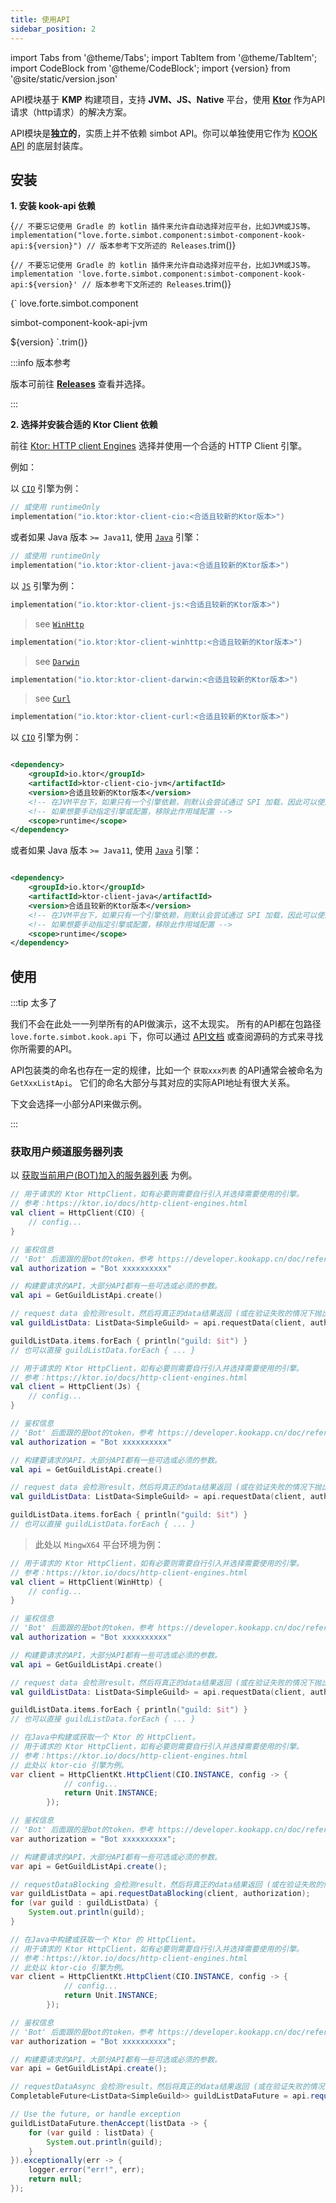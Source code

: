 ```yaml
---
title: 使用API
sidebar_position: 2
---
```


import Tabs from '@theme/Tabs';
import TabItem from '@theme/TabItem';
import CodeBlock from '@theme/CodeBlock';
import {version} from '@site/static/version.json'

API模块基于 **KMP** 构建项目，支持 **JVM、JS、Native** 平台，使用 [**Ktor**](https://ktor.io/) 作为API请求（http请求）的解决方案。

API模块是**独立的**，实质上并不依赖 simbot API。你可以单独使用它作为 [KOOK API](https://developer.kookapp.cn/doc/) 的底层封装库。

## 安装

**1. 安装 kook-api 依赖**

<Tabs groupId="use-dependency">
<TabItem value="Gradle Kotlin DSL" attributes={{'data-value': `Kts`}}>

<CodeBlock language="kotlin">{`
// 不要忘记使用 Gradle 的 kotlin 插件来允许自动选择对应平台，比如JVM或JS等。
implementation("love.forte.simbot.component:simbot-component-kook-api:${version}") // 版本参考下文所述的 Releases
`.trim()}</CodeBlock>

</TabItem>
<TabItem value="Gradle Groovy" attributes={{'data-value': `Gradle`}}>

<CodeBlock language="gradle">{`
// 不要忘记使用 Gradle 的 kotlin 插件来允许自动选择对应平台，比如JVM或JS等。
implementation 'love.forte.simbot.component:simbot-component-kook-api:${version}' // 版本参考下文所述的 Releases
`.trim()}</CodeBlock>

</TabItem>
<TabItem value="Maven" attributes={{'data-value': `Maven`}}>

<CodeBlock language="xml">{`
<dependency>
<groupId>love.forte.simbot.component</groupId>
<!-- 在Maven中使用 '-jvm' 后缀来选择使用JVM平台库 -->
<artifactId>simbot-component-kook-api-jvm</artifactId>
<!-- 版本参考下文所述的 Releases -->
<version>${version}</version>
</dependency>
`.trim()}</CodeBlock>

</TabItem>
</Tabs>

:::info 版本参考

版本可前往 [**Releases**](https://github.com/simple-robot/simbot-component-kook/releases) 查看并选择。

:::


**2. 选择并安装合适的 Ktor Client 依赖**

前往 [Ktor: HTTP client Engines](https://ktor.io/docs/http-client-engines.html) 选择并使用一个合适的 HTTP Client 引擎。

例如：

<Tabs groupId="use-dependency">
<TabItem value="Gradle Kotlin DSL" label="Kotlin/JVM" attributes={{'data-value': `Kts`}}>

以 [`CIO`](https://ktor.io/docs/http-client-engines.html#cio) 引擎为例：

```kotlin
// 或使用 runtimeOnly
implementation("io.ktor:ktor-client-cio:<合适且较新的Ktor版本>")
```

或者如果 Java 版本 `>= Java11`, 使用 [`Java`](https://ktor.io/docs/http-client-engines.html#java) 引擎：

```kotlin
// 或使用 runtimeOnly
implementation("io.ktor:ktor-client-java:<合适且较新的Ktor版本>")
```

</TabItem>
<TabItem value="Kotlin/JS" label="Kotlin/JS" attributes={{'data-value': `Kts`}}>

以 [`JS`](https://ktor.io/docs/http-client-engines.html#js) 引擎为例：

```kotlin
implementation("io.ktor:ktor-client-js:<合适且较新的Ktor版本>")
```


</TabItem>
<TabItem value="Kotlin/N" label="Kotlin/Native" attributes={{'data-value': `Kts`}}>

<Tabs groupId="use-dependency-kt-native">
<TabItem value="WinHttp" label="WinHttp">

> see [`WinHttp`](https://ktor.io/docs/http-client-engines.html#winhttp)

```kotlin
implementation("io.ktor:ktor-client-winhttp:<合适且较新的Ktor版本>")
```

</TabItem>
<TabItem value="Darwin" label="Darwin">

> see [`Darwin`](https://ktor.io/docs/http-client-engines.html#darwin)

```kotlin
implementation("io.ktor:ktor-client-darwin:<合适且较新的Ktor版本>")
```

</TabItem>
<TabItem value="Curl" label="Curl">

> see [`Curl`](https://ktor.io/docs/http-client-engines.html#curl)

```kotlin
implementation("io.ktor:ktor-client-curl:<合适且较新的Ktor版本>")
```

</TabItem>
</Tabs>

</TabItem>
<TabItem value="Maven" attributes={{'data-value': `Maven`}}>

以 [`CIO`](https://ktor.io/docs/http-client-engines.html#cio) 引擎为例：

```xml

<dependency>
    <groupId>io.ktor</groupId>
    <artifactId>ktor-client-cio-jvm</artifactId>
    <version>合适且较新的Ktor版本</version>
    <!-- 在JVM平台下，如果只有一个引擎依赖，则默认会尝试通过 SPI 加载，因此可以使用 runtime 作用域 -->
    <!-- 如果想要手动指定引擎或配置，移除此作用域配置 -->
    <scope>runtime</scope>
</dependency>
```

或者如果 Java 版本 `>= Java11`, 使用 [`Java`](https://ktor.io/docs/http-client-engines.html#java) 引擎：

```xml

<dependency>
    <groupId>io.ktor</groupId>
    <artifactId>ktor-client-java</artifactId>
    <version>合适且较新的Ktor版本</version>
    <!-- 在JVM平台下，如果只有一个引擎依赖，则默认会尝试通过 SPI 加载，因此可以使用 runtime 作用域 -->
    <!-- 如果想要手动指定引擎或配置，移除此作用域配置 -->
    <scope>runtime</scope>
</dependency>
```

</TabItem>
</Tabs>

## 使用

:::tip 太多了

我们不会在此处一一列举所有的API做演示，这不太现实。
所有的API都在包路径 `love.forte.simbot.kook.api` 下，你可以通过 [API文档](https://docs.simbot.forte.love/)
或查阅源码的方式来寻找你所需要的API。

API包装类的命名也存在一定的规律，比如一个 `获取xxx列表` 的API通常会被命名为 `GetXxxListApi`。
它们的命名大部分与其对应的实际API地址有很大关系。

下文会选择一小部分API来做示例。

:::

### 获取用户频道服务器列表

以 [获取当前用户(BOT)加入的服务器列表](https://developer.kookapp.cn/doc/http/guild#%E8%8E%B7%E5%8F%96%E5%BD%93%E5%89%8D%E7%94%A8%E6%88%B7%E5%8A%A0%E5%85%A5%E7%9A%84%E6%9C%8D%E5%8A%A1%E5%99%A8%E5%88%97%E8%A1%A8)
为例。

<Tabs groupId="code">
<TabItem value="Kotlin" label="Kotlin/JVM" attributes={{'data-value': `Kotlin`}}>

```kotlin
// 用于请求的 Ktor HttpClient，如有必要则需要自行引入并选择需要使用的引擎。
// 参考：https://ktor.io/docs/http-client-engines.html
val client = HttpClient(CIO) {
    // config...
}

// 鉴权信息
// 'Bot' 后面跟的是bot的token，参考 https://developer.kookapp.cn/doc/reference
val authorization = "Bot xxxxxxxxxx"

// 构建要请求的API，大部分API都有一些可选或必须的参数。
val api = GetGuildListApi.create()

// request data 会检测result，然后将真正的data结果返回 (或在验证失败的情况下抛出异常)
val guildListData: ListData<SimpleGuild> = api.requestData(client, authorization)

guildListData.items.forEach { println("guild: $it") }
// 也可以直接 guildListData.forEach { ... }
```

</TabItem>
<TabItem value="Kotlin/JS" attributes={{'data-value': `Kotlin`}}>

```kotlin
// 用于请求的 Ktor HttpClient，如有必要则需要自行引入并选择需要使用的引擎。
// 参考：https://ktor.io/docs/http-client-engines.html
val client = HttpClient(Js) {
    // config...
}

// 鉴权信息
// 'Bot' 后面跟的是bot的token，参考 https://developer.kookapp.cn/doc/reference
val authorization = "Bot xxxxxxxxxx"

// 构建要请求的API，大部分API都有一些可选或必须的参数。
val api = GetGuildListApi.create()

// request data 会检测result，然后将真正的data结果返回 (或在验证失败的情况下抛出异常)
val guildListData: ListData<SimpleGuild> = api.requestData(client, authorization)

guildListData.items.forEach { println("guild: $it") }
// 也可以直接 guildListData.forEach { ... }
```

</TabItem>
<TabItem value="Kotlin/Native" attributes={{'data-value': `Kotlin`}}>

> 此处以 `MingwX64` 平台环境为例：

```kotlin
// 用于请求的 Ktor HttpClient，如有必要则需要自行引入并选择需要使用的引擎。
// 参考：https://ktor.io/docs/http-client-engines.html
val client = HttpClient(WinHttp) {
    // config...
}

// 鉴权信息
// 'Bot' 后面跟的是bot的token，参考 https://developer.kookapp.cn/doc/reference
val authorization = "Bot xxxxxxxxxx"

// 构建要请求的API，大部分API都有一些可选或必须的参数。
val api = GetGuildListApi.create()

// request data 会检测result，然后将真正的data结果返回 (或在验证失败的情况下抛出异常)
val guildListData: ListData<SimpleGuild> = api.requestData(client, authorization)

guildListData.items.forEach { println("guild: $it") }
// 也可以直接 guildListData.forEach { ... }
```

</TabItem>
<TabItem value="Java" attributes={{'data-value': `Java`}}>

```java
// 在Java中构建或获取一个 Ktor 的 HttpClient。
// 用于请求的 Ktor HttpClient，如有必要则需要自行引入并选择需要使用的引擎。
// 参考：https://ktor.io/docs/http-client-engines.html
// 此处以 ktor-cio 引擎为例。
var client = HttpClientKt.HttpClient(CIO.INSTANCE, config -> {
            // config...
            return Unit.INSTANCE;
        });

// 鉴权信息
// 'Bot' 后面跟的是bot的token，参考 https://developer.kookapp.cn/doc/reference
var authorization = "Bot xxxxxxxxxx";

// 构建要请求的API，大部分API都有一些可选或必须的参数。
var api = GetGuildListApi.create();

// requestDataBlocking 会检测result，然后将真正的data结果返回 (或在验证失败的情况下抛出异常)
var guildListData = api.requestDataBlocking(client, authorization);
for (var guild : guildListData) {
    System.out.println(guild);
}
```

</TabItem>
<TabItem value="Java Async" attributes={{'data-value': `Java`}}>

```java
// 在Java中构建或获取一个 Ktor 的 HttpClient。
// 用于请求的 Ktor HttpClient，如有必要则需要自行引入并选择需要使用的引擎。
// 参考：https://ktor.io/docs/http-client-engines.html
// 此处以 ktor-cio 引擎为例。
var client = HttpClientKt.HttpClient(CIO.INSTANCE, config -> {
            // config...
            return Unit.INSTANCE;
        });

// 鉴权信息
// 'Bot' 后面跟的是bot的token，参考 https://developer.kookapp.cn/doc/reference
var authorization = "Bot xxxxxxxxxx";

// 构建要请求的API，大部分API都有一些可选或必须的参数。
var api = GetGuildListApi.create();

// requestDataAsync 会检测result，然后将真正的data结果返回 (或在验证失败的情况下抛出异常)
CompletableFuture<ListData<SimpleGuild>> guildListDataFuture = api.requestDataAsync(client, authorization);

// Use the future, or handle exception
guildListDataFuture.thenAccept(listData -> {
    for (var guild : listData) {
        System.out.println(guild);
    }
}).exceptionally(err -> {
    logger.error("err!", err);
    return null;
});
```

</TabItem>
</Tabs>

